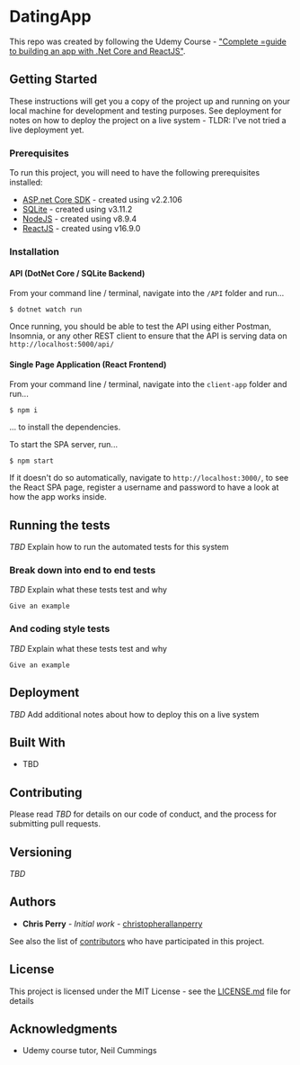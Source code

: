 # DatingApp
This repo was created by following the Udemy Course - ["Complete =guide to building an app with .Net Core and ReactJS"](https://www.udemy.com/course/complete-guide-to-building-an-app-with-net-core-and-react). 

## Getting Started

These instructions will get you a copy of the project up and running on your local machine for development and testing purposes. See deployment for notes on how to deploy the project on a live system - TLDR: I've not tried a live deployment yet.

### Prerequisites

To run this project, you will need to have the following prerequisites installed:

- [ASP.net Core SDK](https://dotnet.microsoft.com/learn/dotnet/hello-world-tutorial/install) - created using v2.2.106
- [SQLite](http://sqlitebrowser.org/) - created using v3.11.2
- [NodeJS](https://nodejs.org/en/) - created using v8.9.4
- [ReactJS](https://angular.io/) - created using v16.9.0

### Installation
#### API (DotNet Core / SQLite Backend)
From your command line / terminal, navigate into the `/API` folder and run...

```cli
$ dotnet watch run
```

Once running, you should be able to test the API using either Postman, Insomnia, or any other REST client to ensure that the API is serving data on `http://localhost:5000/api/`

#### Single Page Application (React Frontend)

From your command line / terminal, navigate into the `client-app` folder and run...

```cli
$ npm i
```
... to install the dependencies.


To start the SPA server, run...

```cli
$ npm start
```
If it doesn't do so automatically, navigate to `http://localhost:3000/`, to see the React SPA page, register a username and password to have a look at how the app works inside.

## Running the tests

_TBD_ Explain how to run the automated tests for this system

### Break down into end to end tests

_TBD_ Explain what these tests test and why

```
Give an example
```

### And coding style tests

_TBD_ Explain what these tests test and why

```
Give an example
```

## Deployment

_TBD_ Add additional notes about how to deploy this on a live system

## Built With

* TBD

## Contributing

Please read _TBD_ for details on our code of conduct, and the process for submitting pull requests.

## Versioning

_TBD_

## Authors

* **Chris Perry** - *Initial work* - [christopherallanperry](https://github.com/christopherallanperry)

See also the list of [contributors](https://github.com/christopherallanperry/DatingApp/graphs/contributors) who have participated in this project.

## License

This project is licensed under the MIT License - see the [LICENSE.md](LICENSE.md) file for details

## Acknowledgments

* Udemy course tutor, Neil Cummings
